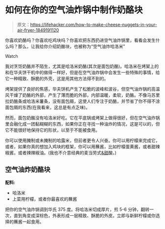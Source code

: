 # 如何在你的空气油炸锅中制作奶酪块

> 原文：<https://lifehacker.com/how-to-make-cheese-nuggets-in-your-air-fryer-1849191120>

你喜欢奶酪吗？你喜欢吃鸡块吗？你喜欢把东西扔进空气油炸锅里，看看会发生什么吗？那么，让我给你介绍奶酪块，也被称为“空气油炸哈洛米”

Watch

我对烹饪奶酪并不陌生，尤其是哈洛米奶酪(其次是面包奶酪)。哈洛米在烤架上的和在华夫饼干机中的做得一样好，但是在空气油炸锅中会发生一些特殊的事情，给它一种精致、酥脆的外壳，这是用其他方法得不到的。

烤架提供了良好的焦感，华夫饼机产生了松脆的波峰和波谷，但空气油炸锅的高温风干燥了奶酪的外部，产生了薄而脆的外部，内部温暖，柔软，奶酪。不像马苏里拉奶酪条或哈洛米薯条，没有面包屑，这使人们专注于奶酪，并节省了你不得不涂面包屑的东西(在我看来，这总是有点乏味)。

然而，面包奶酪没有哈洛米好吃。它在平底锅或烤架上做得很好，但在空气油炸锅里会融化成一团黏糊糊的东西，如果你正在寻找一种油炸的情况，这是可以的，但它不能很好地保持它的形状，以至于不能被食用。

你可以使用腌制或未腌制的哈露米，但前者更令人兴奋。你可以用柠檬来完成它，或者，如果你真的想加入鸡块的框架，你可以用蘸酱，比如柠檬蛋黄酱，或者甜辣椒酱，或者辣辣椒油。(我也不介意经典的麦当劳式[&甜](https://lifehacker.com/make-sweet-sour-sauce-with-apricot-preserves-1846297785)酸。)

## 空气油炸奶酪块

**配料:**

*   哈洛米
*   上菜用柠檬，或者你最喜欢的蘸酱

把你的空气油炸锅调到华氏 375 度。将哈洛米切成厚片，煎 5-6 分钟，翻转一次，直到角变成深棕色，外表形成一层精致、酥脆的外皮。立即与新鲜柠檬或你选择的蘸酱一起食用。